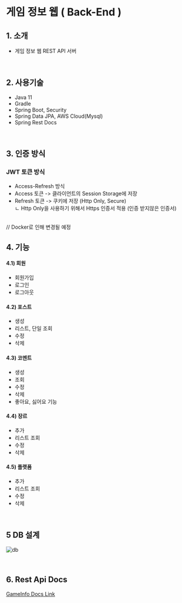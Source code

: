 # 게임 정보 웹 ( Back-End )

## 1. 소개
- 게임 정보 웹 REST API 서버
<br>

## 2. 사용기술
- Java 11
- Gradle
- Spring Boot, Security
- Spring Data JPA, AWS Cloud(Mysql)
- Spring Rest Docs
<br>

## 3. 인증 방식
### JWT 토큰 방식
- Access-Refresh 방식
- Access 토큰 -> 클라이언트의 Session Storage에 저장
- Refresh 토큰 -> 쿠키에 저장 (Http Only, Secure) <br> 
 ㄴ Http Only을 사용하기 위해서 Https 인증서 적용 (인증 받지않은 인증서)
 <br>
 // Docker로 인해 변경될 예정
<br>

## 4. 기능
#### 4.1) 회원
- 회원가입 
- 로그인
- 로그아웃

#### 4.2) 포스트
- 생성
- 리스트, 단일 조회
- 수정
- 삭제

#### 4.3) 코멘트
- 생성
- 조회
- 수정
- 삭제
- 좋아요, 싫어요 기능

#### 4.4) 장르
- 추가
- 리스트 조회
- 수정
- 삭제

#### 4.5) 플랫폼
- 추가
- 리스트 조회
- 수정
- 삭제

<br>

## 5 DB 설계
![db](https://user-images.githubusercontent.com/66755342/196113931-62f8f3f0-7f60-4bec-8714-40a7da63cdea.PNG)

<br>

## 6. Rest Api Docs
[GameInfo Docs Link](http://43.201.119.217:8080/docs)
